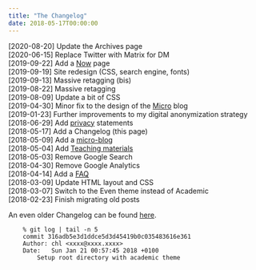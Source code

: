 ```yaml
---
title: "The Changelog"
date: 2018-05-17T00:00:00
---
```


[2020-08-20] Update the Archives page<br>
[2020-06-15] Replace Twitter with Matrix for DM<br>
[2019-09-22] Add a [Now](/now) page<br>
[2019-09-19] Site redesign (CSS, search engine, fonts)<br>
[2019-09-13] Massive retagging (bis)<br>
[2019-08-22] Massive retagging<br>
[2019-08-09] Update a bit of CSS<br>
[2019-04-30] Minor fix to the design of the [Micro](/micro) blog<br>
[2019-01-23] Further improvements to my digital anonymization strategy<bR>
[2018-06-29] Add [privacy](/privacy/) statements<br>
[2018-05-17] Add a Changelog (this page)<br>
[2018-05-09] Add a [micro-blog](/micro/)<br>
[2018-05-04] Add [Teaching materials](/teaching/)<br>
[2018-05-03] Remove Google Search<br>
[2018-04-30] Remove Google Analytics<br>
[2018-04-14] Add a [FAQ](/articles/how-i-do/)<br>
[2018-03-09] Update HTML layout and CSS<br>
[2018-03-07] Switch to the Even theme instead of Academic<br>
[2018-02-23] Finish migrating old posts<br>

An even older Changelog can be found [here](/Changelog).

        % git log | tail -n 5
        commit 316adb5e3d1ddce5d3d45419b0c035483616e361
        Author: chl <xxxx@xxxx.xxxx>
        Date:   Sun Jan 21 00:57:45 2018 +0100
            Setup root directory with academic theme
